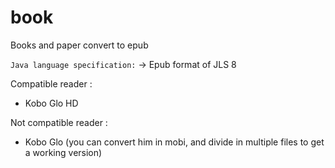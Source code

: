# book
Books and paper convert to epub

```Java language specification:```
-> Epub format of JLS 8 

Compatible reader :
- Kobo Glo HD 

Not compatible reader :
- Kobo Glo (you can convert him in mobi, and divide in multiple files to get a working version)
